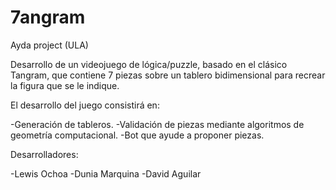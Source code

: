 # 7angram
Ayda project (ULA)

Desarrollo de un videojuego de lógica/puzzle, basado en el clásico Tangram, que contiene 7 piezas sobre un tablero bidimensional para recrear la figura que se le indique.

El desarrollo del juego consistirá en:

-Generación de tableros.
-Validación de piezas mediante algoritmos de geometría computacional.
-Bot que ayude a proponer piezas.

Desarrolladores:

-Lewis Ochoa
-Dunia Marquina
-David Aguilar
